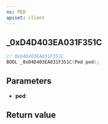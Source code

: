 ```yaml
---
ns: PED
apiset: client
---
```

## _0xD4D403EA031F351C

```c
// 0xD4D403EA031F351C
BOOL _0xD4D403EA031F351C(Ped ped);
```


## Parameters
* **ped**:

## Return value


